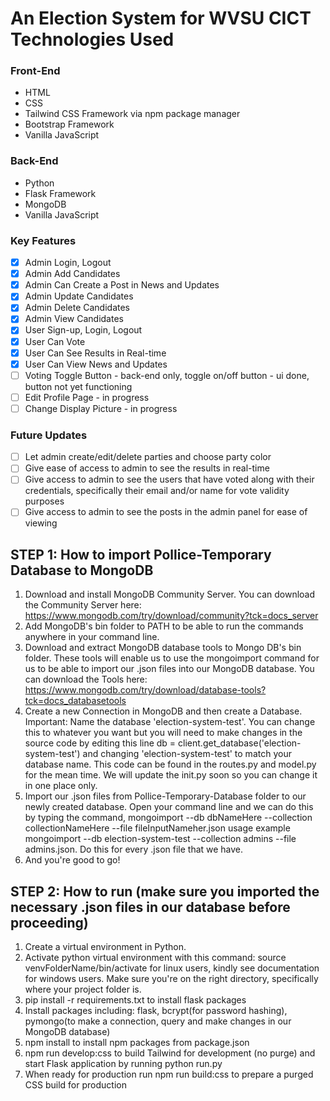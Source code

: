 # An Election System for WVSU CICT Technologies Used

### Front-End
- HTML
- CSS
- Tailwind CSS Framework via npm package manager
- Bootstrap Framework
- Vanilla JavaScript

### Back-End
- Python
- Flask Framework
- MongoDB
- Vanilla JavaScript

### Key Features
- [x] Admin Login, Logout
- [x] Admin Add Candidates
- [x] Admin Can Create a Post in News and Updates
- [x] Admin Update Candidates
- [x] Admin Delete Candidates
- [x] Admin View Candidates
- [x] User Sign-up, Login, Logout
- [x] User Can Vote
- [x] User Can See Results in Real-time
- [x] User Can View News and Updates
- [ ] Voting Toggle Button - back-end only, toggle on/off button - ui done, button not yet functioning
- [ ] Edit Profile Page - in progress
- [ ] Change Display Picture - in progress

### Future Updates
- [ ] Let admin create/edit/delete parties and choose party color
- [ ] Give ease of access to admin to see the results in real-time
- [ ] Give access to admin to see the users that have voted along with their credentials, specifically their email and/or name for vote validity purposes
- [ ] Give access to admin to see the posts in the admin panel for ease of viewing

## STEP 1: How to import Pollice-Temporary Database to MongoDB

1. Download and install MongoDB Community Server. You can download the Community Server here: https://www.mongodb.com/try/download/community?tck=docs_server
2. Add MongoDB's bin folder to PATH to be able to run the commands anywhere in your command line.
3. Download and extract MongoDB database tools to Mongo DB's bin folder. These tools will enable us to use the mongoimport command for us to be able to import our .json files into our MongoDB database. You can download the Tools here: https://www.mongodb.com/try/download/database-tools?tck=docs_databasetools
4. Create a new Connection in MongoDB and then create a Database. Important: Name the database 'election-system-test'. You can change this to whatever you want but you will need to make changes in the source code by editing this line db = client.get_database('election-system-test') and changing 'election-system-test' to match your database name. This code can be found in the routes.py and model.py for the mean time. We will update the init.py soon so you can change it in one place only.
5. Import our .json files from Pollice-Temporary-Database folder to our newly created database. Open your command line and we can do this by typing the command, mongoimport --db dbNameHere --collection collectionNameHere --file fileInputNameher.json usage example mongoimport --db election-system-test --collection admins --file admins.json. Do this for every .json file that we have.
6. And you're good to go!

## STEP 2: How to run (make sure you imported the necessary .json files in our database before proceeding)

1. Create a virtual environment in Python.
2. Activate python virtual environment with this command: source venvFolderName/bin/activate for linux users, kindly see documentation for windows users. Make sure you're on the right directory, specifically where your project folder is.
3. pip install -r requirements.txt to install flask packages
4. Install packages including: flask, bcrypt(for password hashing), pymongo(to make a connection, query and make changes in our MongoDB database)
5. npm install to install npm packages from package.json
6. npm run develop:css to build Tailwind for development (no purge) and start Flask application by running python run.py
7. When ready for production run npm run build:css to prepare a purged CSS build for production

